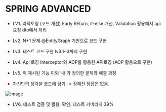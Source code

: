 # SPRING ADVANCED
- LV1. 리팩토링 (코드 개선)
Early REturn, if-else 개선, Validation 활용해서 api 요청 dto에서 처리

- Lv2. N+1 문제
@EntityGraph 기반으로 코드 구현

- Lv3. 테스트 코드 구현 
lv3.1~3까지 구현

- Lv4. Api 로깅
Interceptor와 AOP를 활용한 API로깅 (AOP 활용으로 구현)

- Lv5. 위 제시된 기능 이외 ‘내’가 정의한 문제와 해결 과정
- 자신만의 생각을 코드에 담기 -> 정해진 정답은 없음. 

![image](https://github.com/user-attachments/assets/e7195ae0-63e6-4024-bbb5-f2f2a5dd7b5e)

- LV6. 테스트 검증 및 활용, 확인. 
테스트 커버러지 39%
